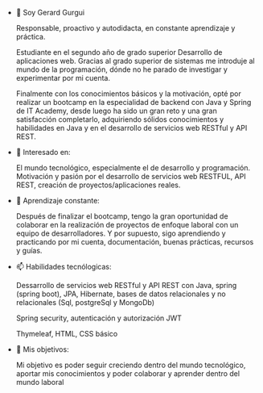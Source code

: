 - 👋 Soy Gerard Gurgui

  Responsable, proactivo y autodidacta, en constante aprendizaje y práctica.

  Estudiante en el segundo año de grado superior Desarrollo de aplicaciones web.
  Gracias al grado superior de sistemas me introduje al mundo de la programación, dónde no he parado de investigar y experimentar por mi cuenta.

  Finalmente con los conocimientos básicos y la motivación, opté por realizar un bootcamp en la especialidad de backend con Java y Spring de IT Academy, desde luego ha sido
  un gran reto y una gran satisfacción completarlo, adquiriendo sólidos conocimientos y habilidades en Java y en el desarrollo de servicios web RESTful y API REST.

- 👀 Interesado en:

  El mundo tecnológico, especialmente el de desarrollo y programación.
  Motivación y pasión por el desarrollo de servicios web RESTFUL, API REST, creación de proyectos/aplicaciones reales.


- 🌱 Aprendizaje constante:

  Después de finalizar el bootcamp, tengo la gran oportunidad de colaborar en la realización de proyectos de enfoque laboral con un equipo 
  de desarrolladores.
  Y por supuesto, sigo aprendiendo y practicando por mi cuenta, documentación, buenas prácticas, recursos y guías.


- 📫 Habilidades tecnólogicas:

  Dessarrollo de servicios web RESTful y API REST con Java, spring (spring boot), JPA, Hibernate, bases de datos relacionales y no relacionales
  (Sql, postgreSql y MongoDb) 
  
  Spring security, autenticación y autorización JWT
  
  Thymeleaf, HTML, CSS básico
  

- 💞️ Mis objetivos:

  Mi objetivo es poder seguir creciendo dentro del mundo tecnológico, aportar mis conocimientos y poder
  colaborar y aprender dentro del mundo laboral
